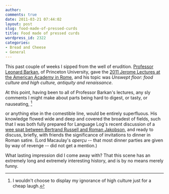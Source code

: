 ```yaml
---
author:
comments: true
date: 2011-03-21 07:44:02
layout: post
slug: food-made-of-pressed-curds
title: Food made of pressed curds
wordpress_id: 2322
categories:
- Bread and Cheese
- General
---
```


This past couple of weeks I sipped from the well of erudition. [Professor Leonard Barkan](http://www.princeton.edu/complit/people/display_person.xml?netid=lbarkan&display=All), of Princeton University, gave the [2011 Jerome Lectures at the American Academy in Rome](http://sofaarome.wordpress.com/2011/02/25/the-2011-jerome-lectures-princeton%E2%80%99s-leonard-barkan-raar%E2%80%9910-on-food-culture-and-high-culture-antiquity-and-renaissance/), and his topic was _Unswept floor: food culture and high culture, antiquity and renaissance_.

At this point, having been to all of Professor Barkan's lectures, any sly comments I might make about parts being hard to digest, or tasty, or nauseating, [^fn1]
[^fn1]: I wouldn't choose to display my ignorance of high culture just for a cheap laugh. 

 or anything else in the comestible line, would be entirely superfluous. His knowledge flowed wide and deep and covered the broadest of fields, such that I was both fully prepared for Language Log's recent discussion of a [wee spat between Bertrand Russell and Roman Jakobson](http://languagelog.ldc.upenn.edu/nll/?p=3023), and ready to discuss, briefly, with friends the significance of invitations to dinner in Roman satire. (Lord Macaulay's _aperçu_ -- that most dinner parties are given by way of revenge -- did not get a mention.)

What lasting impression did I come away with? That this scene has an extremely long and extremely interesting history, and is by no means merely funny.


